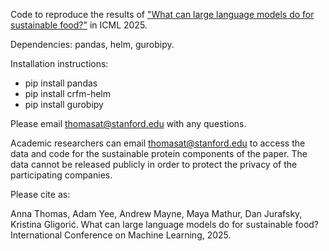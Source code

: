 Code to reproduce the results of ["What can large language models do for sustainable food?"](https://arxiv.org/abs/2503.04734) in ICML 2025.

Dependencies: pandas, helm, gurobipy. 

Installation instructions:
- pip install pandas
- pip install crfm-helm
- pip install gurobipy

Please email thomasat@stanford.edu with any questions. 

Academic researchers can email thomasat@stanford.edu to access the data and code for the sustainable protein components of the paper. The data cannot be released publicly in order to protect the privacy of the participating companies. 

Please cite as:

Anna Thomas, Adam Yee, Andrew Mayne, Maya Mathur, Dan Jurafsky, Kristina Gligorić. What can large language models do for sustainable food? International Conference on Machine Learning, 2025. 
